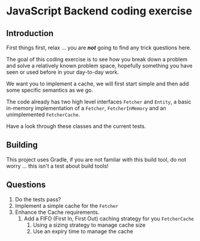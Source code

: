 # JavaScript Backend coding exercise

## Introduction

First things first, relax ... you are ***not*** going to find any trick questions here. 

The goal of this coding exercise is to see how you break down a problem and solve a relatively
known problem space, hopefully something you have seen or used before in your day-to-day work.

We want you to implement a cache, we will first start simple and then add some specific semantics as we go.

The code already has two high level interfaces `Fetcher` and `Entity`, a basic in-memory implementation
of a `Fetcher`, `FetcherInMemory` and an unimplemented `FetcherCache`.

Have a look through these classes and the current tests.

## Building

This project uses Gradle, if you are not familar with this build tool, do not worry ... this isn't a test about build tools!

## Questions

1. Do the tests pass?
2. Implement a simple cache for the `Fetcher`
3. Enhance the Cache requirements.
   1. Add a FIFO (First In, First Out) caching strategy for you `FetcherCache`
      1. Using a sizing strategy to manage cache size
      2. Use an expiry time to manage the cache
